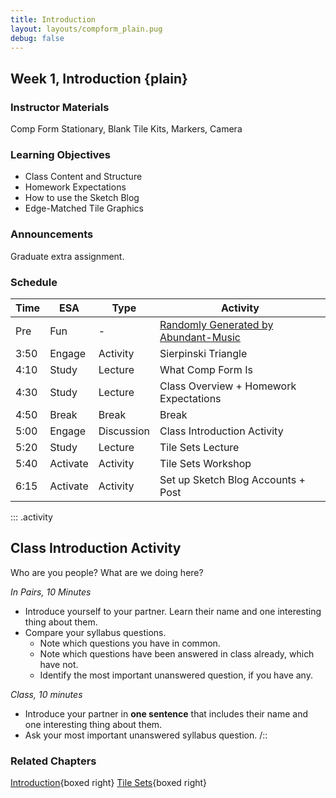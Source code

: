 ```yaml
---
title: Introduction
layout: layouts/compform_plain.pug
debug: false
---
```


## Week 1, Introduction {plain}


### Instructor Materials
Comp Form Stationary, Blank Tile Kits, Markers, Camera


### Learning Objectives
- Class Content and Structure
- Homework Expectations
- How to use the Sketch Blog
- Edge-Matched Tile Graphics


### Announcements
Graduate extra assignment.


### Schedule

Time    | ESA       | Type          | Activity
---     | ---       | ---           | ---
Pre     | Fun       | -             | [Randomly Generated by Abundant-Music](http://www.abundant-music.com/)
3:50    | Engage    | Activity      | Sierpinski Triangle
4:10    | Study     | Lecture       | What Comp Form Is
4:30    | Study     | Lecture       | Class Overview + Homework Expectations
4:50    | Break     | Break         | Break
5:00    | Engage    | Discussion    | Class Introduction Activity
5:20    | Study     | Lecture       | Tile Sets Lecture
5:40    | Activate  | Activity      | Tile Sets Workshop
6:15    | Activate  | Activity      | Set up Sketch Blog Accounts + Post


<style>
 table.table-responsive { display: table; }
</style>


::: .activity
## Class Introduction Activity

Who are you people? What are we doing here?

*In Pairs, 10 Minutes*

- Introduce yourself to your partner. Learn their name and one interesting thing about them.
- Compare your syllabus questions. 
    - Note which questions you have in common. 
    - Note which questions have been answered in class already, which have not. 
    - Identify the most important unanswered question, if you have any.

*Class, 10 minutes*

- Introduce your partner in **one sentence** that includes their name and one interesting thing about them.
- Ask your most important unanswered syllabus question.
/::


### Related Chapters

[Introduction](./index.html){boxed right}
[Tile Sets](../tiles/index.html){boxed right}
